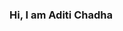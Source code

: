 ### Hi, I am Aditi Chadha

<!--
**aditichadha/aditichadha** is a ✨ _special_ ✨ repository because its `README.md` (this file) appears on your GitHub profile.

👋 Hello there! I'm a passionate data scientist with a keen interest in unraveling the "why's" behind every problem statement. My journey in the realm of data science has equipped me with valuable insights into optimizing product features, deciphering complex consumer behavior, and identifying untapped opportunities through data-driven approaches.

🎓 During my pursuit of a Master's in Data Analytics Engineering at Northeastern University, I delved into a spectrum of projects, ranging from in-depth data analysis to crafting machine learning algorithms from the ground up. This academic journey not only broadened my skill set but also honed my proficiency in various tools and programming languages, all geared towards extracting meaningful and methodical insights from data.

🚀 Eager to connect with like-minded enthusiasts, I'm here to share experiences, collaborate on exciting projects, and collectively expand our knowledge. Let's embark on this data-driven journey together!


Here are some ideas to get you started:

- 🔭 I’m currently working on ...
- 🌱 I’m currently learning ...
- 👯 I’m looking to collaborate on ...
- 🤔 I’m looking for help with ...
- 💬 Ask me about ...
- 📫 How to reach me: ...
- 😄 Pronouns: ...
- ⚡ Fun fact: ...
-->
